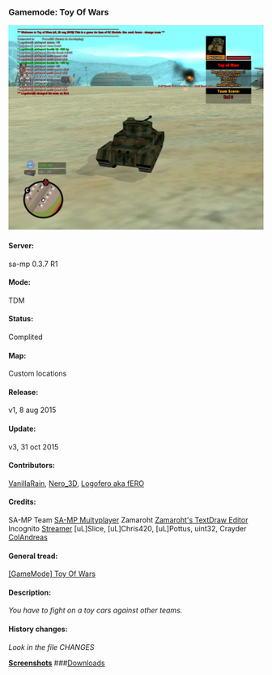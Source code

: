 ### Gamemode: Toy Of Wars

![Toy Of Wars v3](https://github.com/Logofero/ToyOfWars/blob/master/screens/Map2.jpg)

#### Server:  

sa-mp 0.3.7 R1

#### Mode: 

TDM

#### Status: 

Complited

#### Map: 
 
Custom locations

#### Release: 

v1, 8 aug 2015

#### Update: 

v3, 31 oct 2015

#### Contributors: 

   [VanillaRain](http://forum.sa-mp.com/member.php?u=162468), 
   [Nero_3D](http://forum.sa-mp.com/member.php?u=9765), 
   [Logofero aka fERO](http://forum.sa-mp.com/member.php?u=242947)
 
#### Credits:

   SA-MP Team [SA-MP Multyplayer](http://forum.sa-mp.com/forumdisplay.php?f=74)
   Zamaroht [Zamaroht's TextDraw Editor](http://forum.sa-mp.com/member.php?u=5955)
   Incognito [Streamer](http://forum.sa-mp.com/showthread.php?t=102865)
   [uL]Slice, [uL]Chris420, [uL]Pottus, uint32, Crayder [ColAndreas](http://forum.sa-mp.com/showthread.php?t=586068)

#### General tread:

[[GameMode] Toy Of Wars](http://forum.sa-mp.com/showthread.php?t=584939)

#### Description:

_You have to fight on a toy cars against other teams._

#### History changes:

_Look in the file CHANGES_

__[Screenshots](https://github.com/Logofero/ToyOfWars/blob/master/screens)__
###[Downloads](https://github.com/Logofero/ToyOfWars/releases)
